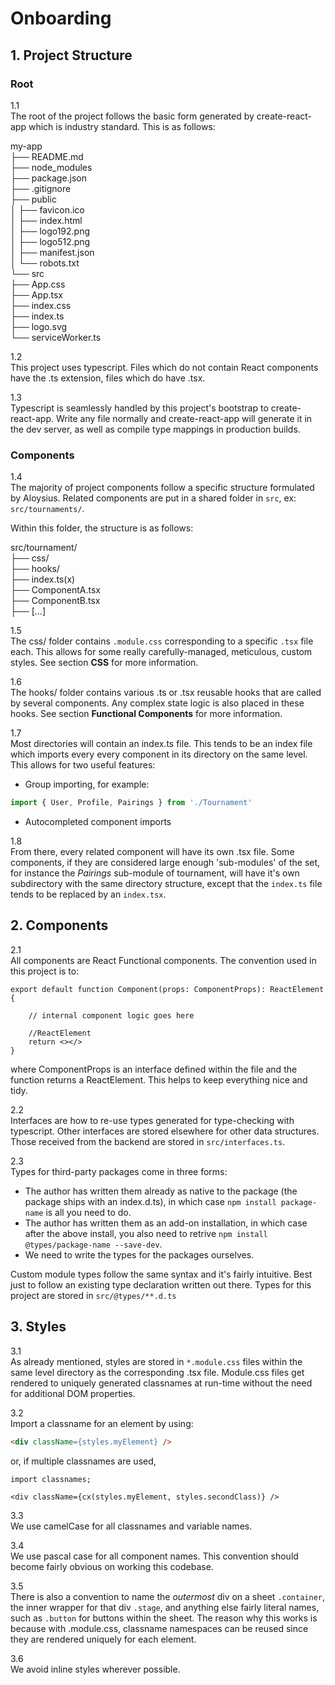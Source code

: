 # Onboarding

## 1. Project Structure

### Root

1.1  
The root of the project follows the basic form generated by create-react-app which is industry standard. This is as follows:

my-app  
├── README.md  
├── node_modules  
├── package.json  
├── .gitignore  
├── public  
│   ├── favicon.ico  
│   ├── index.html  
│   ├── logo192.png  
│   ├── logo512.png  
│   ├── manifest.json  
│   └── robots.txt  
└── src  
    ├── App.css  
    ├── App.tsx  
    ├── index.css  
    ├── index.ts  
    ├── logo.svg  
    └── serviceWorker.ts

1.2  
This project uses typescript. Files which do not contain React components have the .ts extension, files which do have .tsx.

1.3  
Typescript is seamlessly handled by this project's bootstrap to create-react-app. Write any file normally and create-react-app will generate it in the dev server, as well as compile type mappings in production builds.

### Components

1.4  
The majority of project components follow a specific structure formulated by Aloysius. Related components are put in a shared folder in `src`, ex: `src/tournaments/`.

Within this folder, the structure is as follows:

src/tournament/  
├── css/  
├── hooks/  
├── index.ts(x)  
├── ComponentA.tsx   
├── ComponentB.tsx  
├── [...]

1.5  
The css/ folder contains `.module.css` corresponding to a specific `.tsx` file each. This allows for some really carefully-managed, meticulous, custom styles. See section **CSS** for more information.

1.6  
The hooks/ folder contains various .ts or .tsx reusable hooks that are called by several components. Any complex state logic is also placed in these hooks. See section **Functional Components** for more information.

1.7  
Most directories will contain an index.ts file. This tends to be an index file which imports every every component in its directory on the same level. This allows for two useful features:
- Group importing, for example:
```ts
import { User, Profile, Pairings } from './Tournament'
```
- Autocompleted component imports

1.8  
From there, every related component will have its own .tsx file. Some components, if they are considered large enough 'sub-modules' of the set, for instance the *Pairings* sub-module of tournament, will have it's own subdirectory with the same directory structure, except that the `index.ts` file tends to be replaced by an `index.tsx`.

## 2. Components

2.1  
All components are React Functional components. The convention used in this project is to:
```tsx
export default function Component(props: ComponentProps): ReactElement {

	// internal component logic goes here

	//ReactElement
	return <></> 
}
```
where ComponentProps is an interface defined within the file and the function returns a ReactElement. This helps to keep everything nice and tidy.

2.2  
Interfaces are how to re-use types generated for type-checking with typescript.
Other interfaces are stored elsewhere for other data structures. Those received from the backend are stored in `src/interfaces.ts`.

2.3  
Types for third-party packages come in three forms:
- The author has written them already as native to the package (the package ships with an index.d.ts), in which case `npm install package-name` is all you need to do.
- The author has written them as an add-on installation, in which case after the above install, you also need to retrive `npm install @types/package-name --save-dev`.
- We need to write the types for the packages ourselves.

Custom module types follow the same syntax and it's fairly intuitive. Best just to follow an existing type declaration written out there. Types for this project are stored in `src/@types/**.d.ts`

## 3. Styles

3.1  
As already mentioned, styles are stored in `*.module.css` files within the same level directory as the corresponding .tsx file. Module.css files get rendered to uniquely generated classnames at run-time without the need for additional DOM properties.

3.2  
Import a classname for an element by using:
```html
<div className={styles.myElement} />
```
or, if multiple classnames are used, 
```tsx
import classnames;

<div className={cx(styles.myElement, styles.secondClass)} />
```

3.3  
We use camelCase for all classnames and variable names.

3.4  
We use pascal case for all component names. This convention should become fairly obvious on working this codebase.

3.5  
There is also a convention to name the *outermost* div on a sheet `.container`, the inner wrapper for that div `.stage`, and anything else fairly literal names, such as `.button` for buttons within the sheet. The reason why this works is because with .module.css, classname namespaces can be reused since they are rendered uniquely for each element.

3.6  
We avoid inline styles wherever possible.